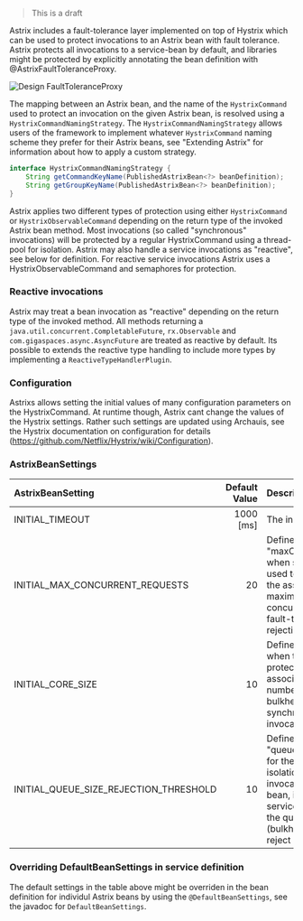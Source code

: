 > This is a draft

Astrix includes a fault-tolerance layer implemented on top of Hystrix which can be used to protect invocations to an Astrix bean with fault tolerance. Astrix protects all invocations to a service-bean by default, and libraries might be protected by explicitly annotating the bean definition with @AstrixFaultToleranceProxy.

![Design FaultToleranceProxy](images/bean-fault-tolerance-design.png)

The mapping between an Astrix bean, and the name of the `HystrixCommand` used to protect an invocation on the given Astrix bean, is resolved using a `HystrixCommandNamingStrategy`. The `HystrixCommandNamingStrategy` allows users of the framework to implement whatever `HystrixCommand` naming scheme they prefer for their Astrix beans, see "Extending Astrix" for information about how to apply a custom strategy.

```java
interface HystrixCommandNamingStrategy {
    String getCommandKeyName(PublishedAstrixBean<?> beanDefinition);
	String getGroupKeyName(PublishedAstrixBean<?> beanDefinition);
}
```
Astrix applies two different types of protection using either `HystrixCommand` or `HystrixObservableCommand` depending on the return type of the invoked Astrix bean method. Most invocations (so called "synchronous" invocations) will be protected by a regular HystrixCommand using a thread-pool for isolation. Astrix may also handle a service invocations as "reactive", see below for definition. For reactive service invocations Astrix uses a HystrixObservableCommand and semaphores for protection.

### Reactive invocations
Astrix may treat a bean invocation as "reactive" depending on the return type of the invoked method. All methods returning a `java.util.concurrent.CompletableFuture`, `rx.Observable` and `com.gigaspaces.async.AsyncFuture` are treated as reactive by default. Its possible to extends the reactive type handling to include more types by implementing a `ReactiveTypeHandlerPlugin`.

### Configuration
Astrixs allows setting the initial values of many configuration parameters on the HystrixCommand. At runtime though, Astrix cant change the values of the Hystrix settings. Rather such settings are updated using Archauis, see the Hystrix documentation on configuration for details (https://github.com/Netflix/Hystrix/wiki/Configuration).

### AstrixBeanSettings
AstrixBeanSetting           | Default Value | Description 
:-------------------------- | -------------:|:--------------
INITIAL_TIMEOUT  | 1000 [ms]        | The initial timeout
INITIAL_MAX_CONCURRENT_REQUESTS  | 20 | Defines the default "maxConcurrentRequests" when semaphore isolation is used to protect invocations to the associated bean, i.e. the maximum number of concurrent requests before the fault-tolerance layer starts rejecting invocations
INITIAL_CORE_SIZE  | 10 | Defines the default "coreSize" when thread isolation is used to protect invocations to the associated bean, i.e. the number of threads in the bulkhead associated with a synchronous service invocation.
INITIAL_QUEUE_SIZE_REJECTION_THRESHOLD  | 10 |  Defines the default "queueSizeRejectionThreshold" for the queue when thread isolation is used to protect invocations to the associated bean, i.e. number of pending service invocations allowed in the queue to a thread-pool (bulkhead) before starting to reject invocations.

### Overriding DefaultBeanSettings in service definition
The default settings in the table above might be overriden in the bean definition for individul Astrix beans by using the `@DefaultBeanSettings`, see the javadoc for `DefaultBeanSettings`.



